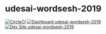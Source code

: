 # udesai-wordsesh-2019

[![CircleCI](https://circleci.com/gh/pantheon-training-org/udesai-wordsesh-2019.svg?style=shield)](https://circleci.com/gh/pantheon-training-org/udesai-wordsesh-2019)
[![Dashboard udesai-wordsesh-2019](https://img.shields.io/badge/dashboard-udesai_wordsesh_2019-yellow.svg)](https://dashboard.pantheon.io/sites/99b17356-78d1-46b1-910e-6ec287d6cd43#dev/code)
[![Dev Site udesai-wordsesh-2019](https://img.shields.io/badge/site-udesai_wordsesh_2019-blue.svg)](http://dev-udesai-wordsesh-2019.pantheonsite.io/)